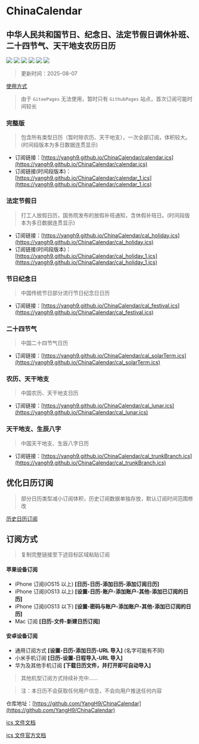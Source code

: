 # ChinaCalendar

## 中华人民共和国节日、纪念日、法定节假日调休补班、二十四节气、天干地支农历日历

[![](https://img.shields.io/github/issues/YangH9/ChinaCalendar)](https://github.com/YangH9/ChinaCalendar/issues)
[![](https://img.shields.io/github/forks/YangH9/ChinaCalendar)](https://github.com/YangH9/ChinaCalendar/network/members)
[![](https://img.shields.io/github/stars/YangH9/ChinaCalendar)](https://github.com/YangH9/ChinaCalendar/stargazers)
[![](https://img.shields.io/github/license/YangH9/ChinaCalendar)](https://github.com/YangH9/ChinaCalendar/blob/master/LICENSE)
[![](https://img.shields.io/badge/author-YangH9-blue)](https://github.com/YangH9)
[![](https://img.shields.io/badge/github%20pages-white?logo=github&logoColor=black)](https://yangh9.github.io/ChinaCalendar)

> <!-- [update time start] -->更新时间：2025-08-07<!-- [update time end] -->

[使用方式](#订阅方式)

> 由于 `GiteePages` 无法使用，暂时只有 `GithubPages` 站点，首次订阅可能时间较长

### 完整版

> 包含所有类型日历（暂时除农历、天干地支），一次全部订阅，体积较大。(时间段版本为多日数据连贯显示)

- 订阅链接：[https://yangh9.github.io/ChinaCalendar/calendar.ics](https://yangh9.github.io/ChinaCalendar/calendar.ics)
- 订阅链接(时间段版本)：[https://yangh9.github.io/ChinaCalendar/calendar_1.ics](https://yangh9.github.io/ChinaCalendar/calendar_1.ics)

### 法定节假日

> 打工人放假日历，国务院发布的放假补班通知，含休假补班日。(时间段版本为多日数据连贯显示)

- 订阅链接：[https://yangh9.github.io/ChinaCalendar/cal_holiday.ics](https://yangh9.github.io/ChinaCalendar/cal_holiday.ics)
- 订阅链接(时间段版本)：[https://yangh9.github.io/ChinaCalendar/cal_holiday_1.ics](https://yangh9.github.io/ChinaCalendar/cal_holiday_1.ics)

### 节日纪念日

> 中国传统节日部分流行节日纪念日日历

- 订阅链接：[https://yangh9.github.io/ChinaCalendar/cal_festival.ics](https://yangh9.github.io/ChinaCalendar/cal_festival.ics)

### 二十四节气

> 中国二十四节气日历

- 订阅链接：[https://yangh9.github.io/ChinaCalendar/cal_solarTerm.ics](https://yangh9.github.io/ChinaCalendar/cal_solarTerm.ics)

### 农历、天干地支

> 中国农历、天干地支日历

- 订阅链接：[https://yangh9.github.io/ChinaCalendar/cal_lunar.ics](https://yangh9.github.io/ChinaCalendar/cal_lunar.ics)

### 天干地支、生辰八字

> 中国天干地支、生辰八字日历

- 订阅链接：[https://yangh9.github.io/ChinaCalendar/cal_trunkBranch.ics](https://yangh9.github.io/ChinaCalendar/cal_trunkBranch.ics)

## 优化日历订阅

> 部分日历类型减小订阅体积，历史订阅数据单独存放，默认订阅时间范围修改

[历史日历订阅](https://yangh9.github.io/calendar/)

## 订阅方式

> 复制完整链接至下述目标区域粘贴订阅

#### 苹果设备订阅

- iPhone 订阅(iOS15 以上) **[日历-日历-添加日历-添加订阅日历]**
- iPhone 订阅(iOS13 以上) **[设置-日历-账户-添加账户-其他-添加已订阅的日历]**
- iPhone 订阅(iOS13 以下) **[设置-密码与账户-添加账户-其他-添加已订阅的日历]**
- Mac 订阅 **[日历-文件-新建日历订阅]**

#### 安卓设备订阅

- 通用订阅方式 **[设置-日历-添加日历-URL 导入]** (名字可能有不同)
- 小米手机订阅 **[日历-设置-日程导入-URL 导入]**
- 华为及其他手机订阅 **[下载日历文件，并打开即可自动导入]**

> 其他机型订阅方式持续补充中……

> 注：本日历不会获取任何用户信息，不会向用户推送任何内容

仓库地址：[https://github.com/YangH9/ChinaCalendar](https://github.com/YangH9/ChinaCalendar)

[ics 文件文档](https://github.com/YangH9/ChinaCalendar/tree/pages/iCalendar.md)

[ics 文件官方文档](https://github.com/YangH9/ChinaCalendar/tree/pages/iCalendar.txt)
